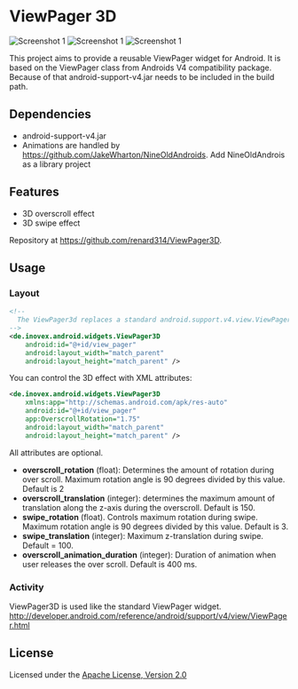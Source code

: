 
# ViewPager 3D

![Screenshot 1](https://github.com/renard314/ViewPager3D/raw/master/screenshot1.png)
![Screenshot 1](https://github.com/renard314/ViewPager3D/raw/master/screenshot2.png)
![Screenshot 1](https://github.com/renard314/ViewPager3D/raw/master/screenshot3.png)

This project aims to provide a reusable ViewPager widget for Android. It is based on the ViewPager class from Androids V4 compatibility package. Because of that android-support-v4.jar needs to be included in the build path.

## Dependencies

 * android-support-v4.jar
 * Animations are handled by https://github.com/JakeWharton/NineOldAndroids. Add NineOldAndrois as a library project

## Features

 * 3D overscroll effect
 * 3D swipe effect 

Repository at <https://github.com/renard314/ViewPager3D>.

## Usage

### Layout

``` xml
<!--
  The ViewPager3d replaces a standard android.support.v4.view.ViewPager widget.
-->
<de.inovex.android.widgets.ViewPager3D
    android:id="@+id/view_pager"
    android:layout_width="match_parent"
    android:layout_height="match_parent" />
```

You can control the 3D effect with XML attributes:

``` xml
<de.inovex.android.widgets.ViewPager3D
    xmlns:app="http://schemas.android.com/apk/res-auto"
    android:id="@+id/view_pager"
    app:OverscrollRotation="1.75"
    android:layout_width="match_parent"
    android:layout_height="match_parent" />
```
All attributes are optional.

 * **overscroll_rotation** (float): Determines the amount of rotation during over scroll. Maximum rotation angle is 90 degrees divided by this value. Default is 2 
 * **overscroll_translation** (integer): determines the maximum amount of translation along the z-axis during the overscroll. Default is 150.
 * **swipe_rotation** (float). Controls maximum rotation during swipe. Maximum rotation angle is 90 degrees divided by this value. Default is 3.
 * **swipe_translation** (integer): Maximum z-translation during swipe. Default = 100.
 * **overscroll_animation_duration** (integer): Duration of animation when user releases the over scroll. Default is 400 ms.


### Activity

ViewPager3D is used like the standard ViewPager widget.
<http://developer.android.com/reference/android/support/v4/view/ViewPager.html>

## License

Licensed under the [Apache License, Version 2.0](http://www.apache.org/licenses/LICENSE-2.0.html)
